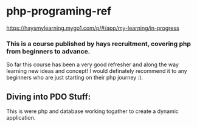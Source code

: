 # php-programing-ref

https://haysmylearning.mygo1.com/p/#/app/my-learning/in-progress

### This is a course published by hays recruitment, covering php from beginners to advance. 

So far this course has been a very good refresher and along the way learning new ideas and concept!
I would definately recommend it to any beginners who are just starting on their php journey :). 

## Diving into PDO Stuff:

This is were php and database working togather to create a dynamic application. 
